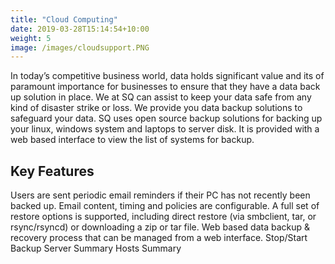 ```yaml
---
title: "Cloud Computing"
date: 2019-03-28T15:14:54+10:00
weight: 5
image: /images/cloudsupport.PNG
---
```

In today’s competitive business world, data holds significant value and its of paramount importance for businesses to ensure that they have a data back up solution in place.
We at SQ can assist to keep your data safe from any kind of disaster strike or loss. We provide you data backup solutions to safeguard your data.
SQ uses open source backup solutions for backing up your linux, windows system and laptops to server disk. It is provided with a web based interface to view the list of systems for backup.
## Key Features
Users are sent periodic email reminders if their PC has not recently been backed up. Email content, timing and policies are configurable.
A full set of restore options is supported, including direct restore (via smbclient, tar, or rsync/rsyncd) or downloading a zip or tar file.
Web based data backup & recovery process that can be managed from a web interface.
Stop/Start Backup
Server Summary
Hosts Summary